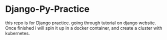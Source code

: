 # Django-Py-Practice
this repo is for Django practice.
going through tutorial on django website.
Once finished i will spin it up in a docker
container, and create a cluster with kubernetes.

